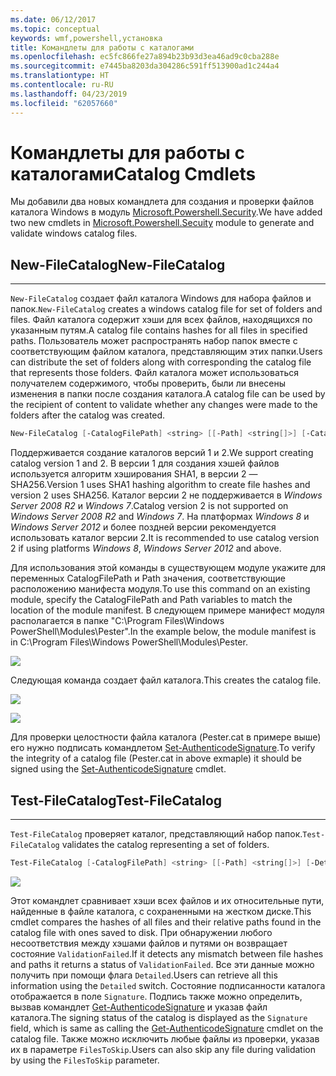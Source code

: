 ```yaml
---
ms.date: 06/12/2017
ms.topic: conceptual
keywords: wmf,powershell,установка
title: Командлеты для работы с каталогами
ms.openlocfilehash: ec5fc866fe27a894b23b93d3ea46ad9c0cba288e
ms.sourcegitcommit: e7445ba8203da304286c591ff513900ad1c244a4
ms.translationtype: HT
ms.contentlocale: ru-RU
ms.lasthandoff: 04/23/2019
ms.locfileid: "62057660"
---
```

# <a name="catalog-cmdlets"></a><span data-ttu-id="1124f-103">Командлеты для работы с каталогами</span><span class="sxs-lookup"><span data-stu-id="1124f-103">Catalog Cmdlets</span></span>

<span data-ttu-id="1124f-104">Мы добавили два новых командлета для создания и проверки файлов каталога Windows в модуль [Microsoft.Powershell.Security](https://technet.microsoft.com/library/hh847877.aspx).</span><span class="sxs-lookup"><span data-stu-id="1124f-104">We have added two new cmdlets in [Microsoft.Powershell.Secuity](https://technet.microsoft.com/library/hh847877.aspx) module to generate and validate windows catalog files.</span></span>

## <a name="new-filecatalog"></a><span data-ttu-id="1124f-105">New-FileCatalog</span><span class="sxs-lookup"><span data-stu-id="1124f-105">New-FileCatalog</span></span>
--------------------------------

<span data-ttu-id="1124f-106">`New-FileCatalog` создает файл каталога Windows для набора файлов и папок.</span><span class="sxs-lookup"><span data-stu-id="1124f-106">`New-FileCatalog` creates a windows catalog file for set of folders and files.</span></span> <span data-ttu-id="1124f-107">Файл каталога содержит хэши для всех файлов, находящихся по указанным путям.</span><span class="sxs-lookup"><span data-stu-id="1124f-107">A catalog file contains hashes for all files in specified paths.</span></span> <span data-ttu-id="1124f-108">Пользователь может распространять набор папок вместе с соответствующим файлом каталога, представляющим этих папки.</span><span class="sxs-lookup"><span data-stu-id="1124f-108">Users can distribute the set of folders along with corresponding the catalog file that represents those folders.</span></span> <span data-ttu-id="1124f-109">Файл каталога может использоваться получателем содержимого, чтобы проверить, были ли внесены изменения в папки после создания каталога.</span><span class="sxs-lookup"><span data-stu-id="1124f-109">A catalog file can be used by the recipient of content to validate whether any changes were made to the folders after the catalog was created.</span></span>

```powershell
New-FileCatalog [-CatalogFilePath] <string> [[-Path] <string[]>] [-CatalogVersion <int>] [-WhatIf] [-Confirm] [<CommonParameters>]
```
<span data-ttu-id="1124f-110">Поддерживается создание каталогов версий 1 и 2.</span><span class="sxs-lookup"><span data-stu-id="1124f-110">We support creating catalog version 1 and 2.</span></span> <span data-ttu-id="1124f-111">В версии 1 для создания хэшей файлов используется алгоритм хэширования SHA1, в версии 2 — SHA256.</span><span class="sxs-lookup"><span data-stu-id="1124f-111">Version 1 uses SHA1 hashing algorithm to create file hashes and version 2 uses SHA256.</span></span> <span data-ttu-id="1124f-112">Каталог версии 2 не поддерживается в *Windows Server 2008 R2* и *Windows 7*.</span><span class="sxs-lookup"><span data-stu-id="1124f-112">Catalog version 2 is not supported on *Windows Server 2008 R2* and *Windows 7*.</span></span> <span data-ttu-id="1124f-113">На платформах *Windows 8* и *Windows Server 2012* и более поздней версии рекомендуется использовать каталог версии 2.</span><span class="sxs-lookup"><span data-stu-id="1124f-113">It is recommended to use catalog version 2 if using platforms *Windows 8*, *Windows Server 2012* and above.</span></span>

<span data-ttu-id="1124f-114">Для использования этой команды в существующем модуле укажите для переменных CatalogFilePath и Path значения, соответствующие расположению манифеста модуля.</span><span class="sxs-lookup"><span data-stu-id="1124f-114">To use this command on an existing module, specify the CatalogFilePath and Path variables to match the location of the module manifest.</span></span> <span data-ttu-id="1124f-115">В следующем примере манифест модуля располагается в папке "C:\Program Files\Windows PowerShell\Modules\Pester".</span><span class="sxs-lookup"><span data-stu-id="1124f-115">In the example below, the module manifest is in C:\Program Files\Windows PowerShell\Modules\Pester.</span></span>

![](../images/NewFileCatalog.jpg)

<span data-ttu-id="1124f-116">Следующая команда создает файл каталога.</span><span class="sxs-lookup"><span data-stu-id="1124f-116">This creates the catalog file.</span></span>

![](../images/CatalogFile1.jpg)

![](../images/CatalogFile2.jpg)

<span data-ttu-id="1124f-117">Для проверки целостности файла каталога (Pester.cat в примере выше) его нужно подписать командлетом [Set-AuthenticodeSignature](https://technet.microsoft.com/library/hh849819.aspx).</span><span class="sxs-lookup"><span data-stu-id="1124f-117">To verify the integrity of a catalog file (Pester.cat in above exmaple) it should be signed using the [Set-AuthenticodeSignature](https://technet.microsoft.com/library/hh849819.aspx) cmdlet.</span></span>


## <a name="test-filecatalog"></a><span data-ttu-id="1124f-118">Test-FileCatalog</span><span class="sxs-lookup"><span data-stu-id="1124f-118">Test-FileCatalog</span></span>
--------------------------------

<span data-ttu-id="1124f-119">`Test-FileCatalog` проверяет каталог, представляющий набор папок.</span><span class="sxs-lookup"><span data-stu-id="1124f-119">`Test-FileCatalog` validates the catalog representing a set of folders.</span></span>

```powershell
Test-FileCatalog [-CatalogFilePath] <string> [[-Path] <string[]>] [-Detailed] [-FilesToSkip <string[]>] [-WhatIf] [-Confirm] [<CommonParameters>]
```

![](../images/TestFileCatalog.jpg)

<span data-ttu-id="1124f-120">Этот командлет сравнивает хэши всех файлов и их относительные пути, найденные в файле каталога, с сохраненными на жестком диске.</span><span class="sxs-lookup"><span data-stu-id="1124f-120">This cmdlet compares the hashes of all files and their relative paths found in the catalog file with ones saved to disk.</span></span> <span data-ttu-id="1124f-121">При обнаружении любого несоответствия между хэшами файлов и путями он возвращает состояние `ValidationFailed`.</span><span class="sxs-lookup"><span data-stu-id="1124f-121">If it detects any mismatch between file hashes and paths it returns a status of `ValidationFailed`.</span></span>
<span data-ttu-id="1124f-122">Все эти данные можно получить при помощи флага `Detailed`.</span><span class="sxs-lookup"><span data-stu-id="1124f-122">Users can retrieve all this information using the `Detailed` switch.</span></span> <span data-ttu-id="1124f-123">Состояние подписанности каталога отображается в поле `Signature`. Подпись также можно определить, вызвав командлет [Get-AuthenticodeSignature](https://technet.microsoft.com/library/hh849805.aspx) и указав файл каталога.</span><span class="sxs-lookup"><span data-stu-id="1124f-123">The signing status of the catalog is displayed as the `Signature` field, which is same as calling the [Get-AuthenticodeSignature](https://technet.microsoft.com/library/hh849805.aspx) cmdlet on the catalog file.</span></span>
<span data-ttu-id="1124f-124">Также можно исключить любые файлы из проверки, указав их в параметре `FilesToSkip`.</span><span class="sxs-lookup"><span data-stu-id="1124f-124">Users can also skip any file during validation by using the `FilesToSkip` parameter.</span></span>
